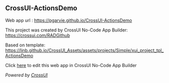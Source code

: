 ## CrossUI-ActionsDemo
Web app url : https://pgarvie.github.io/CrossUI-ActionsDemo

This project was created by CrossUI No-Code App Builder: https://crossui.com/RADGithub

Based on template: https://linb.github.io/CrossUI_Assets/assets/projects/Simple/xui_project_tpl_ActionsDemo

Click [here](https://crossui.com/RADGithub/#!from=github&owner=pgarvie&repo=CrossUI-ActionsDemo) to edit this web app in CrossUI No-Code App Builder

<i>Powered by [CrossUI](https://crossui.com)</i>
